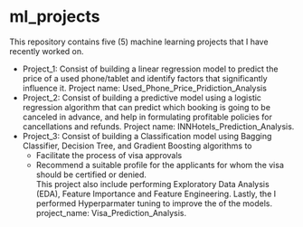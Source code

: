 # ml_projects
This repository contains five (5) machine learning projects that I have recently worked on. <br>
- Project_1: Consist of building a linear regression model to predict the price of a used phone/tablet and identify factors that significantly influence it. Project name: Used_Phone_Price_Pridiction_Analysis
- Project_2: Consist of building a predictive model using a logistic regression algorithm that can predict which booking is going to be canceled in advance, and help in formulating profitable policies for cancellations and refunds. Project name: INNHotels_Prediction_Analysis. 
- Project_3: Consist of building a Classification model using Bagging Classifier, Decision Tree, and Gradient Boosting algorithms to 
  - Facilitate the process of visa approvals 
  - Recommend a suitable profile for the applicants for whom the visa should be certified or denied. <br> 
This project also include performing Exploratory Data Analysis (EDA), Feature Importance and Feature Engineering. Lastly, the I performed Hyperparmater tuning to improve the of the models. 
project_name: Visa_Prediction_Analysis. 
